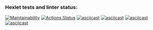 ### Hexlet tests and linter status:
[![Maintainability](https://api.codeclimate.com/v1/badges/9dfafa15f53fdb8361f3/maintainability)](https://codeclimate.com/github/Rbeat542/java-project-61/maintainability)
[![Actions Status](https://github.com/Rbeat542/java-project-61/actions/workflows/hexlet-check.yml/badge.svg)](https://github.com/Rbeat542/java-project-61/actions)
[![asciicast](https://asciinema.org/a/684606.svg)](https://asciinema.org/a/684606)
[![asciicast](https://asciinema.org/a/685411.svg)](https://asciinema.org/a/685411)
[![asciicast](https://asciinema.org/a/685509.svg)](https://asciinema.org/a/685509)
[![asciicast](https://asciinema.org/a/pTw59mDB3vwDpjclVglV6hmM3.svg)](https://asciinema.org/a/pTw59mDB3vwDpjclVglV6hmM3)
